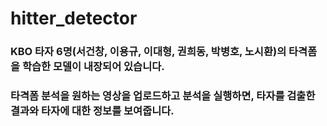 # hitter_detector
### KBO 타자 6명(서건창, 이용규, 이대형, 권희동, 박병호, 노시환)의 타격폼을 학습한 모델이 내장되어 있습니다. 
### 타격폼 분석을 원하는 영상을 업로드하고 분석을 실행하면, 타자를 검출한 결과와 타자에 대한 정보를 보여줍니다.
